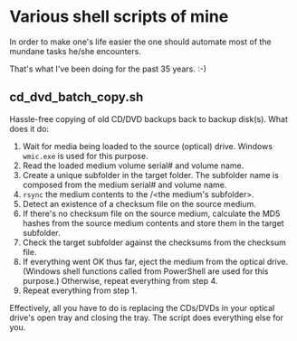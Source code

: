 # Various shell scripts of mine

In order to make one's life easier the one should automate most of the mundane tasks he/she encounters.

That's what I've been doing for the past 35 years. :-)

## cd_dvd_batch_copy.sh

Hassle-free copying of old CD/DVD backups back to backup disk(s). What does it do:
1. Wait for media being loaded to the source (optical) drive. Windows `wmic.exe` is used for this purpose.
1. Read the loaded medium volume serial# and volume name.
1. Create a unique subfolder in the target folder. The subfolder name is composed from the medium serial# and volume name.
1. `rsync` the medium contents to the <target folder>/<the medium's subfolder>.
1. Detect an existence of a checksum file on the source medium.
1. If there's no checksum file on the source medium, calculate the MD5 hashes from the source medium contents and store them in the target subfolder.
1. Check the target subfolder against the checksums from the checksum file.
1. If everything went OK thus far, eject the medium from the optical drive. (Windows shell functions called from PowerShell are used for this purpose.) Otherwise, repeat everything from step 4.
1. Repeat everything from step 1.

Effectively, all you have to do is replacing the CDs/DVDs in your optical drive's open tray and closing the tray. The script does everything else for you.
